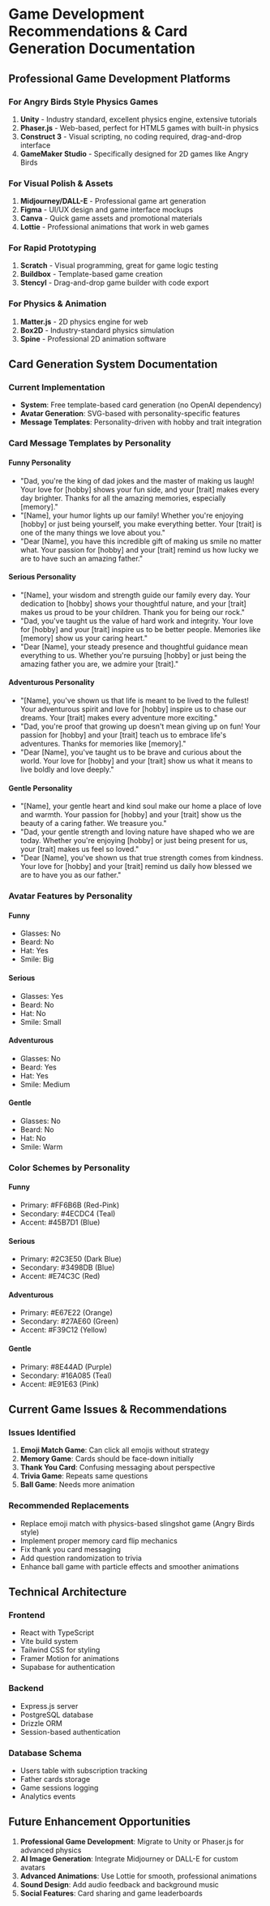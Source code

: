 # Game Development Recommendations & Card Generation Documentation

## Professional Game Development Platforms

### For Angry Birds Style Physics Games
1. **Unity** - Industry standard, excellent physics engine, extensive tutorials
2. **Phaser.js** - Web-based, perfect for HTML5 games with built-in physics
3. **Construct 3** - Visual scripting, no coding required, drag-and-drop interface
4. **GameMaker Studio** - Specifically designed for 2D games like Angry Birds

### For Visual Polish & Assets
1. **Midjourney/DALL-E** - Professional game art generation
2. **Figma** - UI/UX design and game interface mockups
3. **Canva** - Quick game assets and promotional materials
4. **Lottie** - Professional animations that work in web games

### For Rapid Prototyping
1. **Scratch** - Visual programming, great for game logic testing
2. **Buildbox** - Template-based game creation
3. **Stencyl** - Drag-and-drop game builder with code export

### For Physics & Animation
1. **Matter.js** - 2D physics engine for web
2. **Box2D** - Industry-standard physics simulation
3. **Spine** - Professional 2D animation software

## Card Generation System Documentation

### Current Implementation
- **System**: Free template-based card generation (no OpenAI dependency)
- **Avatar Generation**: SVG-based with personality-specific features
- **Message Templates**: Personality-driven with hobby and trait integration

### Card Message Templates by Personality

#### Funny Personality
- "Dad, you're the king of dad jokes and the master of making us laugh! Your love for [hobby] shows your fun side, and your [trait] makes every day brighter. Thanks for all the amazing memories, especially [memory]."
- "[Name], your humor lights up our family! Whether you're enjoying [hobby] or just being yourself, you make everything better. Your [trait] is one of the many things we love about you."
- "Dear [Name], you have this incredible gift of making us smile no matter what. Your passion for [hobby] and your [trait] remind us how lucky we are to have such an amazing father."

#### Serious Personality
- "[Name], your wisdom and strength guide our family every day. Your dedication to [hobby] shows your thoughtful nature, and your [trait] makes us proud to be your children. Thank you for being our rock."
- "Dad, you've taught us the value of hard work and integrity. Your love for [hobby] and your [trait] inspire us to be better people. Memories like [memory] show us your caring heart."
- "Dear [Name], your steady presence and thoughtful guidance mean everything to us. Whether you're pursuing [hobby] or just being the amazing father you are, we admire your [trait]."

#### Adventurous Personality
- "[Name], you've shown us that life is meant to be lived to the fullest! Your adventurous spirit and love for [hobby] inspire us to chase our dreams. Your [trait] makes every adventure more exciting."
- "Dad, you're proof that growing up doesn't mean giving up on fun! Your passion for [hobby] and your [trait] teach us to embrace life's adventures. Thanks for memories like [memory]."
- "Dear [Name], you've taught us to be brave and curious about the world. Your love for [hobby] and your [trait] show us what it means to live boldly and love deeply."

#### Gentle Personality
- "[Name], your gentle heart and kind soul make our home a place of love and warmth. Your passion for [hobby] and your [trait] show us the beauty of a caring father. We treasure you."
- "Dad, your gentle strength and loving nature have shaped who we are today. Whether you're enjoying [hobby] or just being present for us, your [trait] makes us feel so loved."
- "Dear [Name], you've shown us that true strength comes from kindness. Your love for [hobby] and your [trait] remind us daily how blessed we are to have you as our father."

### Avatar Features by Personality

#### Funny
- Glasses: No
- Beard: No
- Hat: Yes
- Smile: Big

#### Serious
- Glasses: Yes
- Beard: No
- Hat: No
- Smile: Small

#### Adventurous
- Glasses: No
- Beard: Yes
- Hat: Yes
- Smile: Medium

#### Gentle
- Glasses: No
- Beard: No
- Hat: No
- Smile: Warm

### Color Schemes by Personality

#### Funny
- Primary: #FF6B6B (Red-Pink)
- Secondary: #4ECDC4 (Teal)
- Accent: #45B7D1 (Blue)

#### Serious
- Primary: #2C3E50 (Dark Blue)
- Secondary: #3498DB (Blue)
- Accent: #E74C3C (Red)

#### Adventurous
- Primary: #E67E22 (Orange)
- Secondary: #27AE60 (Green)
- Accent: #F39C12 (Yellow)

#### Gentle
- Primary: #8E44AD (Purple)
- Secondary: #16A085 (Teal)
- Accent: #E91E63 (Pink)

## Current Game Issues & Recommendations

### Issues Identified
1. **Emoji Match Game**: Can click all emojis without strategy
2. **Memory Game**: Cards should be face-down initially
3. **Thank You Card**: Confusing messaging about perspective
4. **Trivia Game**: Repeats same questions
5. **Ball Game**: Needs more animation

### Recommended Replacements
- Replace emoji match with physics-based slingshot game (Angry Birds style)
- Implement proper memory card flip mechanics
- Fix thank you card messaging
- Add question randomization to trivia
- Enhance ball game with particle effects and smoother animations

## Technical Architecture

### Frontend
- React with TypeScript
- Vite build system
- Tailwind CSS for styling
- Framer Motion for animations
- Supabase for authentication

### Backend
- Express.js server
- PostgreSQL database
- Drizzle ORM
- Session-based authentication

### Database Schema
- Users table with subscription tracking
- Father cards storage
- Game sessions logging
- Analytics events

## Future Enhancement Opportunities

1. **Professional Game Development**: Migrate to Unity or Phaser.js for advanced physics
2. **AI Image Generation**: Integrate Midjourney or DALL-E for custom avatars
3. **Advanced Animations**: Use Lottie for smooth, professional animations
4. **Sound Design**: Add audio feedback and background music
5. **Social Features**: Card sharing and game leaderboards